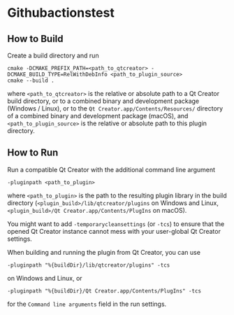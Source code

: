 # Githubactionstest

## How to Build

Create a build directory and run

    cmake -DCMAKE_PREFIX_PATH=<path_to_qtcreator> -DCMAKE_BUILD_TYPE=RelWithDebInfo <path_to_plugin_source>
    cmake --build .

where `<path_to_qtcreator>` is the relative or absolute path to a Qt Creator build directory, or to a
combined binary and development package (Windows / Linux), or to the `Qt Creator.app/Contents/Resources/`
directory of a combined binary and development package (macOS), and `<path_to_plugin_source>` is the
relative or absolute path to this plugin directory.

## How to Run

Run a compatible Qt Creator with the additional command line argument

    -pluginpath <path_to_plugin>

where `<path_to_plugin>` is the path to the resulting plugin library in the build directory
(`<plugin_build>/lib/qtcreator/plugins` on Windows and Linux,
`<plugin_build>/Qt Creator.app/Contents/PlugIns` on macOS).

You might want to add `-temporarycleansettings` (or `-tcs`) to ensure that the opened Qt Creator
instance cannot mess with your user-global Qt Creator settings.

When building and running the plugin from Qt Creator, you can use

    -pluginpath "%{buildDir}/lib/qtcreator/plugins" -tcs

on Windows and Linux, or

    -pluginpath "%{buildDir}/Qt Creator.app/Contents/PlugIns" -tcs

for the `Command line arguments` field in the run settings.
